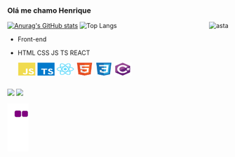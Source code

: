 ### Olá me chamo Henrique

[![Anurag's GitHub stats](https://github-readme-stats-sigma-five.vercel.app/api?username=hecarvalho&show_icons=true&theme=midnight-purple)](https://github.com/hecarvalho/github-readme-stats)
![Top Langs](https://github-readme-stats-sigma-five.vercel.app/api/top-langs/?username=hecarvalho&langs_count=8&theme=midnight-purple)
<img align="right" alt="asta" height="200" style="border-radius:0px;" src="https://media.tenor.com/RkbwKLT5xkwAAAAC/black-clover-yami.gif">

- Front-end
- HTML CSS JS TS REACT 

  <img align="center" alt="Rafa-Js" height="30" width="40" src="https://raw.githubusercontent.com/devicons/devicon/master/icons/javascript/javascript-plain.svg">
  <img align="center" alt="Rafa-Ts" height="30" width="40" src="https://raw.githubusercontent.com/devicons/devicon/master/icons/typescript/typescript-plain.svg">
  <img align="center" alt="Rafa-React" height="30" width="40" src="https://raw.githubusercontent.com/devicons/devicon/master/icons/react/react-original.svg">
  <img align="center" alt="Rafa-HTML" height="30" width="40" src="https://raw.githubusercontent.com/devicons/devicon/master/icons/html5/html5-original.svg">
  <img align="center" alt="Rafa-CSS" height="30" width="40" src="https://raw.githubusercontent.com/devicons/devicon/master/icons/css3/css3-original.svg">  
  <img align="center" alt="Rafa-Csharp" height="30" width="40" src="https://raw.githubusercontent.com/devicons/devicon/master/icons/csharp/csharp-original.svg">
</div>
  
  ##
 
<div>
  <a href = "mailto:hbarbosacarvalho2@gmail.com"><img src="https://img.shields.io/badge/-Gmail-%23333?style=for-the-badge&logo=gmail&logoColor=white" target="_blank"></a>
  <a href="https://www.linkedin.com/in/henrique-barbosa-74400815b/" target="_blank"><img src="https://img.shields.io/badge/-LinkedIn-%230077B5?style=for-the-badge&logo=linkedin&logoColor=white" target="_blank"></a> 
  
</div>

![snake gif](https://github.com/hecarvalho/hecarvalho/blob/output/github-contribution-grid-snake.gif)
